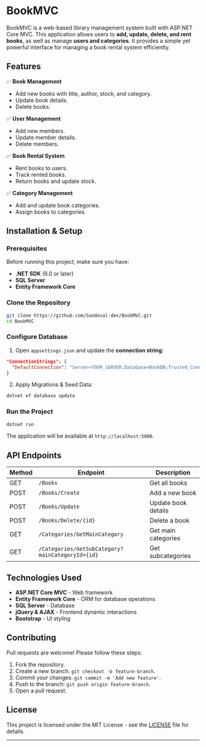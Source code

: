 # BookMVC

BookMVC is a web-based library management system built with ASP.NET Core MVC. This application allows users to **add, update, delete, and rent books**, as well as manage **users and categories**. It provides a simple yet powerful interface for managing a book rental system efficiently.

## Features

✅ **Book Management**  
- Add new books with title, author, stock, and category.
- Update book details.
- Delete books.

✅ **User Management**  
- Add new members.
- Update member details.
- Delete members.

✅ **Book Rental System**  
- Rent books to users.
- Track rented books.
- Return books and update stock.

✅ **Category Management**  
- Add and update book categories.
- Assign books to categories.

## Installation & Setup

### Prerequisites
Before running this project, make sure you have:
- **.NET SDK** (6.0 or later)
- **SQL Server**
- **Entity Framework Core**

### Clone the Repository
```sh
git clone https://github.com/Sandoval-dev/BookMVC.git
cd BookMVC
```

### Configure Database
1. Open `appsettings.json` and update the **connection string**:
```json
"ConnectionStrings": {
  "DefaultConnection": "Server=YOUR_SERVER;Database=BookDB;Trusted_Connection=True;"
}
```
2. Apply Migrations & Seed Data:
```sh
dotnet ef database update
```

### Run the Project
```sh
dotnet run
```
The application will be available at `http://localhost:5000`.

## API Endpoints
| Method | Endpoint | Description |
|--------|---------|-------------|
| GET | `/Books` | Get all books |
| POST | `/Books/Create` | Add a new book |
| POST | `/Books/Update` | Update book details |
| POST | `/Books/Delete/{id}` | Delete a book |
| GET | `/Categories/GetMainCategory` | Get main categories |
| GET | `/Categories/GetSubCategory?mainCategoryId={id}` | Get subcategories |

## Technologies Used
- **ASP.NET Core MVC** - Web framework
- **Entity Framework Core** - ORM for database operations
- **SQL Server** - Database
- **jQuery & AJAX** - Frontend dynamic interactions
- **Bootstrap** - UI styling

## Contributing
Pull requests are welcome! Please follow these steps:
1. Fork the repository.
2. Create a new branch: `git checkout -b feature-branch`.
3. Commit your changes: `git commit -m 'Add new feature'`.
4. Push to the branch: `git push origin feature-branch`.
5. Open a pull request.

## License
This project is licensed under the MIT License - see the [LICENSE](LICENSE) file for details.

---


